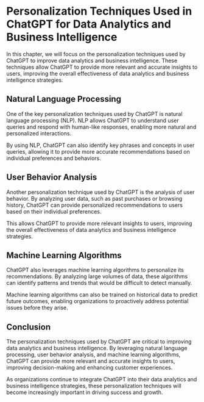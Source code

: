 Personalization Techniques Used in ChatGPT for Data Analytics and Business Intelligence
=================================================================================================================================================================

In this chapter, we will focus on the personalization techniques used by ChatGPT to improve data analytics and business intelligence. These techniques allow ChatGPT to provide more relevant and accurate insights to users, improving the overall effectiveness of data analytics and business intelligence strategies.

Natural Language Processing
---------------------------

One of the key personalization techniques used by ChatGPT is natural language processing (NLP). NLP allows ChatGPT to understand user queries and respond with human-like responses, enabling more natural and personalized interactions.

By using NLP, ChatGPT can also identify key phrases and concepts in user queries, allowing it to provide more accurate recommendations based on individual preferences and behaviors.

User Behavior Analysis
----------------------

Another personalization technique used by ChatGPT is the analysis of user behavior. By analyzing user data, such as past purchases or browsing history, ChatGPT can provide personalized recommendations to users based on their individual preferences.

This allows ChatGPT to provide more relevant insights to users, improving the overall effectiveness of data analytics and business intelligence strategies.

Machine Learning Algorithms
---------------------------

ChatGPT also leverages machine learning algorithms to personalize its recommendations. By analyzing large volumes of data, these algorithms can identify patterns and trends that would be difficult to detect manually.

Machine learning algorithms can also be trained on historical data to predict future outcomes, enabling organizations to proactively address potential issues before they arise.

Conclusion
----------

The personalization techniques used by ChatGPT are critical to improving data analytics and business intelligence. By leveraging natural language processing, user behavior analysis, and machine learning algorithms, ChatGPT can provide more relevant and accurate insights to users, improving decision-making and enhancing customer experiences.

As organizations continue to integrate ChatGPT into their data analytics and business intelligence strategies, these personalization techniques will become increasingly important in driving success and growth.


